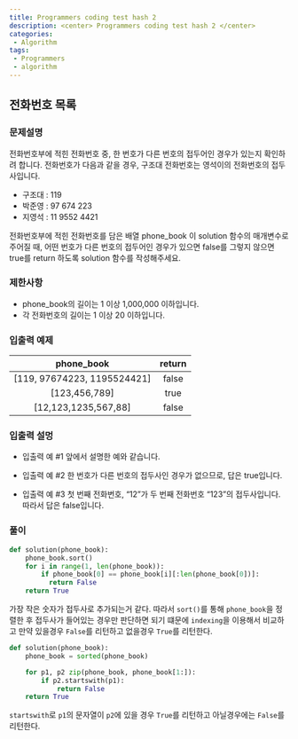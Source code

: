 ```yaml
---
title: Programmers coding test hash 2
description: <center> Programmers coding test hash 2 </center>
categories:
 - Algorithm
tags:
 - Programmers
 - algorithm
---
```


## 전화번호 목록

### 문제설명
전화번호부에 적힌 전화번호 중, 한 번호가 다른 번호의 접두어인 경우가 있는지 확인하려 합니다.
전화번호가 다음과 같을 경우, 구조대 전화번호는 영석이의 전화번호의 접두사입니다.

* 구조대 : 119
* 박준영 : 97 674 223
* 지영석 : 11 9552 4421

전화번호부에 적힌 전화번호를 담은 배열 phone_book 이 solution 함수의 매개변수로 주어질 때, 어떤 번호가 다른 번호의 접두어인 경우가 있으면 false를 그렇지 않으면 true를 return 하도록 solution 함수를 작성해주세요.

### 제한사항
* phone_book의 길이는 1 이상 1,000,000 이하입니다.
* 각 전화번호의 길이는 1 이상 20 이하입니다.

### 입출력 예제

|phone_book|	return|
|:-------:|:--------:|
|[119, 97674223, 1195524421]|	false|
|[123,456,789]|	true|
|[12,123,1235,567,88]|	false|

### 입출력 설멍

* 입출력 예 #1
앞에서 설명한 예와 같습니다.

* 입출력 예 #2
한 번호가 다른 번호의 접두사인 경우가 없으므로, 답은 true입니다.

* 입출력 예 #3
첫 번째 전화번호, “12”가 두 번째 전화번호 “123”의 접두사입니다. 따라서 답은 false입니다.

### 풀이

```python
def solution(phone_book):
    phone_book.sort()
    for i in range(1, len(phone_book)):
        if phone_book[0] == phone_book[i][:len(phone_book[0])]:
          return False
    return True
```
가장 작은 숫자가 접두사로 추가되는거 같다. 따라서 `sort()`를 통해 `phone_book`을 정렬한 후
접두사가 들어있는 경우만 판단하면 되기 떄문에 `indexing`을 이용해서 비교하고 만약 있을경우
`False`를 리턴하고 없을경우 `True`를 리턴한다.

```python
def solution(phone_book):
    phone_book = sorted(phone_book)

    for p1, p2 zip(phone_book, phone_book[1:]):
        if p2.startswith(p1):
            return False
    return True

```

`startswith`로 `p1`의 문자열이 `p2`에 있을 경우 `True`를 리턴하고 아닐경우에는 `False`를
리턴한다.  
